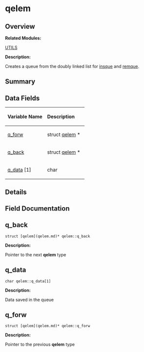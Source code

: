 # qelem<a name="ZH-CN_TOPIC_0000001055518136"></a>

## **Overview**<a name="section160326111093538"></a>

**Related Modules:**

[UTILS](zh-cn_topic_0000001055198076.md)

**Description:**

Creates a queue from the doubly linked list for  [insque](zh-cn_topic_0000001055198076.md#ga7dc680d5d6d07984f96737c220058d64)  and  [remque](zh-cn_topic_0000001055198076.md#ga1d2e353620a8dc3bb2702831607a3fc1). 

## **Summary**<a name="section515312520093538"></a>

## Data Fields<a name="pub-attribs"></a>

<a name="table770580698093538"></a>
<table><thead align="left"><tr id="row797207261093538"><th class="cellrowborder" valign="top" width="50%" id="mcps1.1.3.1.1"><p id="p1452479511093538"><a name="p1452479511093538"></a><a name="p1452479511093538"></a>Variable Name</p>
</th>
<th class="cellrowborder" valign="top" width="50%" id="mcps1.1.3.1.2"><p id="p437840800093538"><a name="p437840800093538"></a><a name="p437840800093538"></a>Description</p>
</th>
</tr>
</thead>
<tbody><tr id="row714343024093538"><td class="cellrowborder" valign="top" width="50%" headers="mcps1.1.3.1.1 "><p id="p137158503093538"><a name="p137158503093538"></a><a name="p137158503093538"></a><a href="qelem.md#acde6ec14ed8d080765c2f58dc1343c6b">q_forw</a></p>
</td>
<td class="cellrowborder" valign="top" width="50%" headers="mcps1.1.3.1.2 "><p id="p142252862093538"><a name="p142252862093538"></a><a name="p142252862093538"></a>struct <a href="qelem.md">qelem</a> *&nbsp;</p>
</td>
</tr>
<tr id="row763492195093538"><td class="cellrowborder" valign="top" width="50%" headers="mcps1.1.3.1.1 "><p id="p1308050144093538"><a name="p1308050144093538"></a><a name="p1308050144093538"></a><a href="qelem.md#a4a64afa420bf271831f625e269d8f904">q_back</a></p>
</td>
<td class="cellrowborder" valign="top" width="50%" headers="mcps1.1.3.1.2 "><p id="p1272044957093538"><a name="p1272044957093538"></a><a name="p1272044957093538"></a>struct <a href="qelem.md">qelem</a> *&nbsp;</p>
</td>
</tr>
<tr id="row619886054093538"><td class="cellrowborder" valign="top" width="50%" headers="mcps1.1.3.1.1 "><p id="p1235464230093538"><a name="p1235464230093538"></a><a name="p1235464230093538"></a><a href="qelem.md#a6c6345d36147063410f8a50d01dc6d63">q_data</a> [1]</p>
</td>
<td class="cellrowborder" valign="top" width="50%" headers="mcps1.1.3.1.2 "><p id="p1044280628093538"><a name="p1044280628093538"></a><a name="p1044280628093538"></a>char&nbsp;</p>
</td>
</tr>
</tbody>
</table>

## **Details**<a name="section1867352728093538"></a>

## **Field Documentation**<a name="section1110793081093538"></a>

## q\_back<a name="a4a64afa420bf271831f625e269d8f904"></a>

```
struct [qelem](qelem.md)* qelem::q_back
```

 **Description:**

Pointer to the next  **qelem**  type 

## q\_data<a name="a6c6345d36147063410f8a50d01dc6d63"></a>

```
char qelem::q_data[1]
```

 **Description:**

Data saved in the queue 

## q\_forw<a name="acde6ec14ed8d080765c2f58dc1343c6b"></a>

```
struct [qelem](qelem.md)* qelem::q_forw
```

 **Description:**

Pointer to the previous  **qelem**  type 

